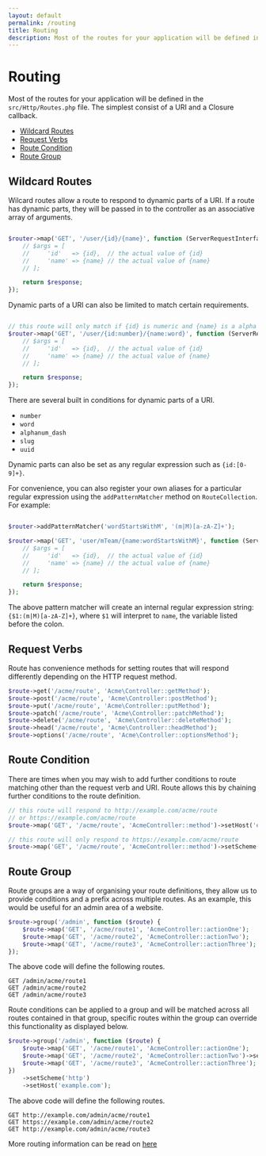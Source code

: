 ```yaml
---
layout: default
permalink: /routing
title: Routing
description: Most of the routes for your application will be defined in the `src/Http/Routes.php` file. The simplest consist of a URI and a Closure callback. Wildcard Routes, Request Verbs, Route Condition, Route Group.
---
```


# Routing

Most of the routes for your application will be defined in the `src/Http/Routes.php` file. The simplest consist of a URI and a Closure callback.

* [Wildcard Routes](#wildcard-routes)
* [Request Verbs](#request-verbs)
* [Route Condition](#route-condition)
* [Route Group](#route-group)	

## Wildcard Routes
Wilcard routes allow a route to respond to dynamic parts of a URI. If a route has dynamic parts, they will be passed in to the controller as an associative array of arguments.
```php

$router->map('GET', '/user/{id}/{name}', function (ServerRequestInterface $request, ResponseInterface $response, array $args) {
    // $args = [
    //     'id'   => {id},  // the actual value of {id}
    //     'name' => {name} // the actual value of {name}
    // ];

    return $response;
});
```

Dynamic parts of a URI can also be limited to match certain requirements.
```php

// this route will only match if {id} is numeric and {name} is a alpha
$router->map('GET', '/user/{id:number}/{name:word}', function (ServerRequestInterface $request, ResponseInterface $response, array $args) {
    // $args = [
    //     'id'   => {id},  // the actual value of {id}
    //     'name' => {name} // the actual value of {name}
    // ];

    return $response;
});
```
There are several built in conditions for dynamic parts of a URI.
* `number`
* `word`
* `alphanum_dash`
* `slug`
* `uuid`

Dynamic parts can also be set as any regular expression such as `{id:[0-9]+}`.

For convenience, you can also register your own aliases for a particular regular expression using the `addPatternMatcher` method on `RouteCollection`. For example:
```php

$router->addPatternMatcher('wordStartsWithM', '(m|M)[a-zA-Z]+');

$router->map('GET', 'user/mTeam/{name:wordStartsWithM}', function (ServerRequestInterface $request, ResponseInterface $response, array $args) {
    // $args = [
    //     'id'   => {id},  // the actual value of {id}
    //     'name' => {name} // the actual value of {name}
    // ];

    return $response;
});
```
The above pattern matcher will create an internal regular expression string: `{$1:(m|M)[a-zA-Z]+}`, where `$1` will interpret to `name`, the variable listed before the colon.


## Request Verbs
Route has convenience methods for setting routes that will respond differently depending on the HTTP request method.
```php
$route->get('/acme/route', 'Acme\Controller::getMethod');
$route->post('/acme/route', 'Acme\Controller::postMethod');
$route->put('/acme/route', 'Acme\Controller::putMethod');
$route->patch('/acme/route', 'Acme\Controller::patchMethod');
$route->delete('/acme/route', 'Acme\Controller::deleteMethod');
$route->head('/acme/route', 'Acme\Controller::headMethod');
$route->options('/acme/route', 'Acme\Controller::optionsMethod');
```

## Route Condition
There are times when you may wish to add further conditions to route matching other than the request verb and URI. Route allows this by chaining further conditions to the route definition.
```php
// this route will respond to http://example.com/acme/route
// or https://example.com/acme/route
$route->map('GET', '/acme/route', 'AcmeController::method')->setHost('example.com');

// this route will only respond to https://example.com/acme/route
$route->map('GET', '/acme/route', 'AcmeController::method')->setScheme('https')->setHost('example.com');
```

## Route Group	
Route groups are a way of organising your route definitions, they allow us to provide conditions and a prefix across multiple routes. As an example, this would be useful for an admin area of a website.
```php
$route->group('/admin', function ($route) {
    $route->map('GET', '/acme/route1', 'AcmeController::actionOne');
    $route->map('GET', '/acme/route2', 'AcmeController::actionTwo');
    $route->map('GET', '/acme/route3', 'AcmeController::actionThree');
});
```
The above code will define the following routes.
```
GET /admin/acme/route1
GET /admin/acme/route2
GET /admin/acme/route3
```

Route conditions can be applied to a group and will be matched across all routes contained in that group, specific routes within the group can override this functionality as displayed below.
```php
$route->group('/admin', function ($route) {
    $route->map('GET', '/acme/route1', 'AcmeController::actionOne');
    $route->map('GET', '/acme/route2', 'AcmeController::actionTwo')->setScheme('https');
    $route->map('GET', '/acme/route3', 'AcmeController::actionThree');
})
	->setScheme('http')
	->setHost('example.com');
```
The above code will define the following routes.
```
GET http://example.com/admin/acme/route1
GET https://example.com/admin/acme/route2
GET http://example.com/admin/acme/route3
```

More routing information can be read on [here](http://route.thephpleague.com)


